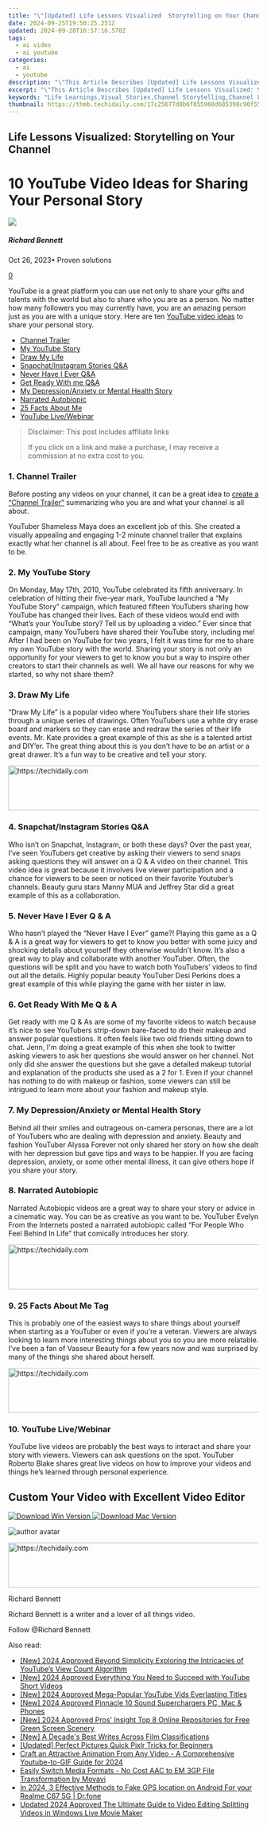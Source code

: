 ```yaml
---
title: "\"[Updated] Life Lessons Visualized  Storytelling on Your Channel for 2024\""
date: 2024-09-25T19:50:25.251Z
updated: 2024-09-28T16:57:16.570Z
tags:
  - ai video
  - ai youtube
categories:
  - ai
  - youtube
description: "\"This Article Describes [Updated] Life Lessons Visualized: Storytelling on Your Channel for 2024\""
excerpt: "\"This Article Describes [Updated] Life Lessons Visualized: Storytelling on Your Channel for 2024\""
keywords: "Life Learnings,Visual Stories,Channel Storytelling,Channel Life Skills,Visual Life Tips,Story Lessons Vlog,Educational Channels"
thumbnail: https://thmb.techidaily.com/17c25677d8b6f855960d685398c90f557dfcb8867eadfe8568f79af44cbea910.jpg
---
```


## Life Lessons Visualized: Storytelling on Your Channel

# 10 YouTube Video Ideas for Sharing Your Personal Story

![](https://images.wondershare.com/filmora/article-images/richard-bennett.jpg)

##### Richard Bennett

 Oct 26, 2023• Proven solutions

[0](#commentsBoxSeoTemplate)

YouTube is a great platform you can use not only to share your gifts and talents with the world but also to share who you are as a person. No matter how many followers you may currently have, you are an amazing person just as you are with a unique story. Here are ten [YouTube video ideas](https://tools.techidaily.com/wondershare/filmora/download/) to share your personal story.

* [Channel Trailer](#one)
* [My YouTube Story](#two)
* [Draw My Life](#three)
* [Snapchat/Instagram Stories Q&A](#four)
* [Never Have I Ever Q&A](#five)
* [Get Ready With me Q&A](#six)
* [My Depression/Anxiety or Mental Health Story](#seven)
* [Narrated Autobiopic](#eight)
* [25 Facts About Me](#nine)
* [YouTube Live/Webinar](#ten)

>  Disclaimer: This post includes affiliate links
>
>  If you click on a link and make a purchase, I may receive a commission at no extra cost to you.
>

### 1\.  Channel Trailer

Before posting any videos on your channel, it can be a great idea to [create a “Channel Trailer”](https://tools.techidaily.com/wondershare/filmora/download/) summarizing who you are and what your channel is all about.

YouTuber Shameless Maya does an excellent job of this. She created a visually appealing and engaging 1-2 minute channel trailer that explains exactly what her channel is all about. Feel free to be as creative as you want to be.

###  2\.  My YouTube Story

On Monday, May 17th, 2010, YouTube celebrated its fifth anniversary. In celebration of hitting their five-year mark, YouTube launched a “My YouTube Story” campaign, which featured fifteen YouTubers sharing how YouTube has changed their lives. Each of these videos would end with “What’s your YouTube story? Tell us by uploading a video.” Ever since that campaign, many YouTubers have shared their YouTube story, including me! After I had been on YouTube for two years, I felt it was time for me to share my own YouTube story with the world. Sharing your story is not only an opportunity for your viewers to get to know you but a way to inspire other creators to start their channels as well. We all have our reasons for why we started, so why not share them?

### 3\.  Draw My Life

“Draw My Life” is a popular video where YouTubers share their life stories through a unique series of drawings. Often YouTubers use a white dry erase board and markers so they can erase and redraw the series of their life events. Mr. Kate provides a great example of this as she is a talented artist and DIY’er. The great thing about this is you don’t have to be an artist or a great drawer. It’s a fun way to be creative and tell your story.

<!-- affiliate ads begin -->
<a href="https://aligracehair.sjv.io/c/5597632/2012406/19272" target="_top" id="2012406">
  <img src="//a.impactradius-go.com/display-ad/19272-2012406" border="0" alt="https://techidaily.com" width="728" height="90"/>
</a>
<img height="0" width="0" src="https://aligracehair.sjv.io/i/5597632/2012406/19272" style="position:absolute;visibility:hidden;" border="0" />
<!-- affiliate ads end -->

### 4\.  Snapchat/Instagram Stories Q&A

Who isn’t on Snapchat, Instagram, or both these days? Over the past year, I’ve seen YouTubers get creative by asking their viewers to send snaps asking questions they will answer on a Q & A video on their channel. This video idea is great because it involves live viewer participation and a chance for viewers to be seen or noticed on their favorite Youtuber’s channels. Beauty guru stars Manny MUA and Jeffrey Star did a great example of this as a collaboration.

### 5\.  Never Have I Ever Q & A

Who hasn’t played the “Never Have I Ever” game?! Playing this game as a Q & A is a great way for viewers to get to know you better with some juicy and shocking details about yourself they otherwise wouldn’t know. It’s also a great way to play and collaborate with another YouTuber. Often, the questions will be split and you have to watch both YouTubers’ videos to find out all the details. Highly popular beauty YouTuber Desi Perkins does a great example of this while playing the game with her sister in law.

### 6\.  Get Ready With Me Q & A

Get ready with me Q & As are some of my favorite videos to watch because it’s nice to see YouTubers strip-down bare-faced to do their makeup and answer popular questions. It often feels like two old friends sitting down to chat. Jenn, I'm doing a great example of this when she took to twitter asking viewers to ask her questions she would answer on her channel. Not only did she answer the questions but she gave a detailed makeup tutorial and explanation of the products she used as a 2 for 1\. Even if your channel has nothing to do with makeup or fashion, some viewers can still be intrigued to learn more about your fashion and makeup style.

### 7\.  My Depression/Anxiety or Mental Health Story

Behind all their smiles and outrageous on-camera personas, there are a lot of YouTubers who are dealing with depression and anxiety. Beauty and fashion YouTuber Alyssa Forever not only shared her story on how she dealt with her depression but gave tips and ways to be happier. If you are facing depression, anxiety, or some other mental illness, it can give others hope if you share your story.

### 8\.  Narrated Autobiopic

Narrated Autobiopic videos are a great way to share your story or advice in a cinematic way. You can be as creative as you want to be. YouTuber Evelyn From the Internets posted a narrated autobiopic called “For People Who Feel Behind In Life” that comically introduces her story.

<!-- affiliate ads begin -->
<a href="https://aligracehair.sjv.io/c/5597632/1997695/19272" target="_top" id="1997695">
  <img src="//a.impactradius-go.com/display-ad/19272-1997695" border="0" alt="https://techidaily.com" width="728" height="90"/>
</a>
<img height="0" width="0" src="https://aligracehair.sjv.io/i/5597632/1997695/19272" style="position:absolute;visibility:hidden;" border="0" />
<!-- affiliate ads end -->

### 9\.  25 Facts About Me Tag

This is probably one of the easiest ways to share things about yourself when starting as a YouTuber or even if you’re a veteran. Viewers are always looking to learn more interesting things about you so you are more relatable. I’ve been a fan of Vasseur Beauty for a few years now and was surprised by many of the things she shared about herself.

<!-- affiliate ads begin -->
<a href="https://sentrypc.7eer.net/c/5597632/398455/3022" target="_top" id="398455">
  <img src="//a.impactradius-go.com/display-ad/3022-398455" border="0" alt="https://techidaily.com" width="728" height="90"/>
</a>
<img height="0" width="0" src="https://sentrypc.7eer.net/i/5597632/398455/3022" style="position:absolute;visibility:hidden;" border="0" />
<!-- affiliate ads end -->

### 10\.  YouTube Live/Webinar

YouTube live videos are probably the best ways to interact and share your story with viewers. Viewers can ask questions on the spot. YouTuber Roberto Blake shares great live videos on how to improve your videos and things he’s learned through personal experience.

## Custom Your Video with Excellent Video Editor

[![Download Win Version](https://images.wondershare.com/filmora/guide/download-btn-win.jpg) ](https://tools.techidaily.com/wondershare/filmora/download/) [![Download Mac Version](https://images.wondershare.com/filmora/guide/download-btn-mac.jpg) ](https://tools.techidaily.com/wondershare/filmora/download/)

![author avatar](https://images.wondershare.com/filmora/article-images/richard-bennett.jpg)

<!-- affiliate ads begin -->
<a href="https://appsumo.8odi.net/c/5597632/2087484/7443" target="_top" id="2087484">
  <img src="//a.impactradius-go.com/display-ad/7443-2087484" border="0" alt="https://techidaily.com" width="728" height="90"/>
</a>
<img height="0" width="0" src="https://appsumo.8odi.net/i/5597632/2087484/7443" style="position:absolute;visibility:hidden;" border="0" />
<!-- affiliate ads end -->

Richard Bennett

Richard Bennett is a writer and a lover of all things video.

Follow @Richard Bennett

<ins class="adsbygoogle"
     style="display:block"
     data-ad-format="autorelaxed"
     data-ad-client="ca-pub-7571918770474297"
     data-ad-slot="1223367746"></ins>

<ins class="adsbygoogle"
     style="display:block"
     data-ad-client="ca-pub-7571918770474297"
     data-ad-slot="8358498916"
     data-ad-format="auto"
     data-full-width-responsive="true"></ins>

<span class="atpl-alsoreadstyle">Also read:</span>
<div><ul>
<li><a href="https://youtube-docs.techidaily.com/024-approved-beyond-simplicity-exploring-the-intricacies-of-youtubes-view-count-algorithm/"><u>[New] 2024 Approved Beyond Simplicity Exploring the Intricacies of YouTube’s View Count Algorithm</u></a></li>
<li><a href="https://youtube-docs.techidaily.com/024-approved-everything-you-need-to-succeed-with-youtube-short-videos/"><u>[New] 2024 Approved Everything You Need to Succeed with YouTube Short Videos</u></a></li>
<li><a href="https://youtube-docs.techidaily.com/024-approved-mega-popular-youtube-vids-everlasting-titles/"><u>[New] 2024 Approved Mega-Popular YouTube Vids Everlasting Titles</u></a></li>
<li><a href="https://youtube-sure.techidaily.com/024-approved-pinnacle-10-sound-superchargers-pc-mac-and-phones/"><u>[New] 2024 Approved Pinnacle 10 Sound Superchargers PC, Mac & Phones</u></a></li>
<li><a href="https://youtube-docs.techidaily.com/024-approved-pros-insight-top-8-online-repositories-for-free-green-screen-scenery/"><u>[New] 2024 Approved Pros' Insight Top 8 Online Repositories for Free Green Screen Scenery</u></a></li>
<li><a href="https://extra-tips.techidaily.com/new-a-decades-best-writes-across-film-classifications/"><u>[New] A Decade's Best Writes Across Film Classifications</u></a></li>
<li><a href="https://extra-support.techidaily.com/updated-perfect-pictures-quick-pixlr-tricks-for-beginners/"><u>[Updated] Perfect Pictures Quick Pixlr Tricks for Beginners</u></a></li>
<li><a href="https://youtube-docs.techidaily.com/-an-attractive-animation-from-any-video-a-comprehensive-youtube-to-gif-guide-for-2024/"><u>Craft an Attractive Animation From Any Video - A Comprehensive Youtube-to-GIF Guide for 2024</u></a></li>
<li><a href="https://vp-tips.techidaily.com/easily-switch-media-formats-no-cost-aac-to-em-3gp-file-transformation-by-movavi/"><u>Easily Switch Media Formats - No Cost AAC to EM 3GP File Transformation by Movavi</u></a></li>
<li><a href="https://android-location.techidaily.com/in-2024-3-effective-methods-to-fake-gps-location-on-android-for-your-realme-c67-5g-drfone-by-drfone-virtual/"><u>In 2024, 3 Effective Methods to Fake GPS location on Android For your Realme C67 5G | Dr.fone</u></a></li>
<li><a href="https://video-content-creator.techidaily.com/updated-2024-approved-the-ultimate-guide-to-video-editing-splitting-videos-in-windows-live-movie-maker/"><u>Updated 2024 Approved The Ultimate Guide to Video Editing Splitting Videos in Windows Live Movie Maker</u></a></li>
</ul></div>


